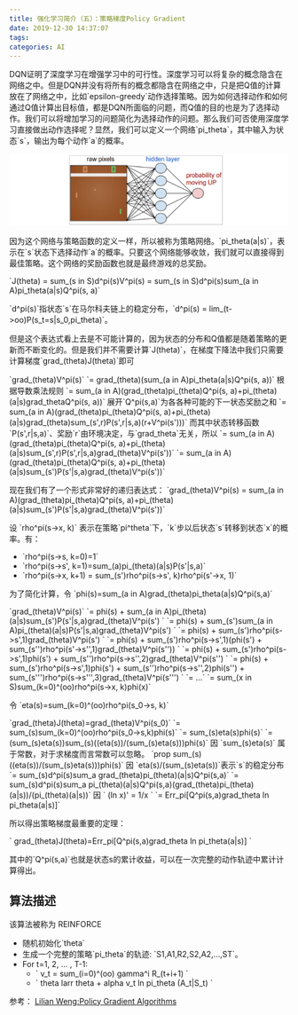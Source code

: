 ```yaml
---
title: 强化学习简介（五）：策略梯度Policy Gradient
date: 2019-12-30 14:37:07
tags:
categories: AI
---
```


DQN证明了深度学习在增强学习中的可行性。深度学习可以将复杂的概念隐含在网络之中。但是DQN并没有将所有的概念都隐含在网络之中，只是把Q值的计算放在了网络之中，比如\`epsilon-greedy\`动作选择策略。因为如何选择动作和如何通过Q值计算出目标值，都是DQN所面临的问题，而Q值的目的也是为了选择动作。我们可以将增加学习的问题简化为选择动作的问题。那么我们可否使用深度学习直接做出动作选择呢？显然，我们可以定义一个网络\`pi_theta\`，其中输入为状态\`s\`，输出为每个动作\`a\`的概率。

![策略梯度](/img/rl-5/1.png)

因为这个网络与策略函数的定义一样，所以被称为策略网络。\`pi_theta(a|s)\`，表示在\`s\`状态下选择动作\`a\`的概率。只要这个网络能够收敛，我们就可以直接得到最佳策略。这个网络的奖励函数也就是最终游戏的总奖励。

\`J(theta) = sum_(s in S)d^pi(s)V^pi(s) = sum_(s in S)d^pi(s)sum_(a in A)pi_theta(a|s)Q^pi(s, a)\`

\`d^pi(s)\`指状态\`s\`在马尔科夫链上的稳定分布，\`d^pi(s) = lim_(t->oo)P(s_t=s|s_0,pi_theta)\`。

但是这个表达式看上去是不可能计算的，因为状态的分布和Q值都是随着策略的更新而不断变化的。但是我们并不需要计算\`J(theta)\`，在梯度下降法中我们只需要计算梯度\`grad_(theta)J(theta)\`即可

\`grad_(theta)V^pi(s)\`
\`= grad_(theta)(sum_(a in A)pi_theta(a|s)Q^pi(s, a))\`
根据导数乘法规则
\`= sum_(a in A)(grad_(theta)pi_(theta)Q^pi(s, a)+pi_(theta)(a|s)grad_thetaQ^pi(s, a))\`
展开\`Q^pi(s,a)\`为各各种可能的下一状态奖励之和
\`= sum_(a in A)(grad_(theta)pi_(theta)Q^pi(s, a)+pi_(theta)(a|s)grad_(theta)sum_(s',r)P(s',r|s,a)(r+V^pi(s')))\`
而其中状态转移函数\`P(s',r|s,a)\`、奖励\`r\`由环境决定，与\`grad_theta\`无关，所以
\`= sum_(a in A)(grad_(theta)pi_(theta)Q^pi(s, a)+pi_(theta)(a|s)sum_(s',r)P(s',r|s,a)grad_(theta)V^pi(s'))\`
\`= sum_(a in A)(grad_(theta)pi_(theta)Q^pi(s, a)+pi_(theta)(a|s)sum_(s')P(s'|s,a)grad_(theta)V^pi(s'))\`

现在我们有了一个形式非常好的递归表达式：
\`grad_(theta)V^pi(s) = sum_(a in A)(grad_(theta)pi_(theta)Q^pi(s, a)+pi_(theta)(a|s)sum_(s')P(s'|s,a)grad_(theta)V^pi(s'))\`

设 \`rho^pi(s->x, k)\` 表示在策略\`pi^theta\`下，\`k\`步以后状态\`s\`转移到状态\`x\`的概率。有：

- \`rho^pi(s->s, k=0)=1\`
- \`rho^pi(s->s', k=1)=sum_(a)pi_(theta)(a|s)P(s'|s,a)\`
- \`rho^pi(s->x, k+1) = sum_(s')rho^pi(s->s', k)rho^pi(s'->x, 1)\`

为了简化计算，令 \`phi(s)=sum_(a in A)grad_(theta)pi_theta(a|s)Q^pi(s,a)\`

\`grad_(theta)V^pi(s)\`
\`= phi(s) + sum_(a in A)pi_(theta)(a|s)sum_(s')P(s'|s,a)grad_(theta)V^pi(s') \`
\`= phi(s) + sum_(s')sum_(a in A)pi_(theta)(a|s)P(s'|s,a)grad_(theta)V^pi(s') \`
\`= phi(s) + sum_(s')rho^pi(s->s',1)grad_(theta)V^pi(s') \`
\`= phi(s) + sum_(s')rho^pi(s->s',1)(phi(s') + sum_(s'')rho^pi(s'->s'',1)grad_(theta)V^pi(s'')) \`
\`= phi(s) + sum_(s')rho^pi(s->s',1)phi(s') + sum_(s'')rho^pi(s->s'',2)grad_(theta)V^pi(s'') \`
\`= phi(s) + sum_(s')rho^pi(s->s',1)phi(s') + sum_(s'')rho^pi(s->s'',2)phi(s'') + sum_(s''')rho^pi(s->s''',3)grad_(theta)V^pi(s''') \`
\`= ...\`
\`= sum_(x in S)sum_(k=0)^(oo)rho^pi(s->x, k)phi(x)\`

令 \`eta(s)=sum_(k=0)^(oo)rho^pi(s_0->s, k)\`

\`grad_(theta)J(theta)=grad_(theta)V^pi(s_0)\`
\`= sum_(s)sum_(k=0)^(oo)rho^pi(s_0->s,k)phi(s)\`
\`= sum_(s)eta(s)phi(s)\`
\`= (sum_(s)eta(s))sum_(s)((eta(s))/(sum_(s)eta(s)))phi(s)\`
因 \`sum_(s)eta(s)\` 属于常数，对于求梯度而言常数可以忽略。
\`prop sum_(s)((eta(s))/(sum_(s)eta(s)))phi(s)\`
因 \`eta(s)/(sum_(s)eta(s))\`表示\`s\`的稳定分布
\`= sum_(s)d^pi(s)sum_a grad_(theta)pi_(theta)(a|s)Q^pi(s,a)\`
\`= sum_(s)d^pi(s)sum_a pi_(theta)(a|s)Q^pi(s,a)(grad_(theta)pi_(theta)(a|s))/(pi_(theta)(a|s))\`
因 \` (ln x)' = 1/x \`
\`= Err_pi\[Q^pi(s,a)grad_theta ln pi_theta(a|s)]\`

所以得出策略梯度最重要的定理：

\` grad_(theta)J(theta)=Err_pi\[Q^pi(s,a)grad_theta ln pi_theta(a|s)] \`

其中的\`Q^pi(s,a)\`也就是状态s的累计收益，可以在一次完整的动作轨迹中累计计算得出。

## 算法描述

该算法被称为 REINFORCE

- 随机初始化\`theta\`
- 生成一个完整的策略\`pi_theta\`的轨迹: \`S1,A1,R2,S2,A2,…,ST\`。
- For t=1, 2, … , T-1:
  - \` v_t = sum_(i=0)^(oo) gamma^i R_(t+i+1) \`
  - \` theta larr theta + alpha v_t ln pi_theta (A_t|S_t) \`

参考：
[Lilian Weng:Policy Gradient Algorithms](https://lilianweng.github.io/lil-log/2018/04/08/policy-gradient-algorithms.html)
